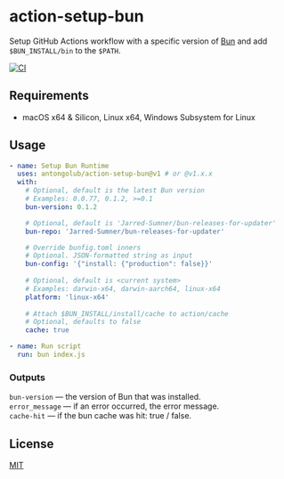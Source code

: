 # action-setup-bun
Setup GitHub Actions workflow with a specific version of [Bun](https://github.com/Jarred-Sumner/bun) and add `$BUN_INSTALL/bin` to the `$PATH`.

[![CI](https://github.com/antongolub/action-setup-bun/actions/workflows/ci.yaml/badge.svg)](https://github.com/antongolub/action-setup-bun/actions/workflows/ci.yaml)

## Requirements
* macOS x64 & Silicon, Linux x64, Windows Subsystem for Linux

## Usage
```yaml
- name: Setup Bun Runtime
  uses: antongolub/action-setup-bun@v1 # or @v1.x.x
  with:
    # Optional, default is the latest Bun version
    # Examples: 0.0.77, 0.1.2, >=0.1
    bun-version: 0.1.2

    # Optional, default is 'Jarred-Sumner/bun-releases-for-updater'
    bun-repo: 'Jarred-Sumner/bun-releases-for-updater'

    # Override bunfig.toml inners
    # Optional. JSON-formatted string as input
    bun-config: '{"install: {"production": false}}'
    
    # Optional, default is <current system>
    # Examples: darwin-x64, darwin-aarch64, linux-x64
    platform: 'linux-x64'
    
    # Attach $BUN_INSTALL/install/cache to action/cache
    # Optional, defaults to false
    cache: true

- name: Run script
  run: bun index.js
```

### Outputs
`bun-version` — the version of Bun that was installed.  
`error_message` — if an error occurred, the error message.  
`cache-hit` — if the bun cache was hit: true / false.

## License
[MIT](LICENSE)

